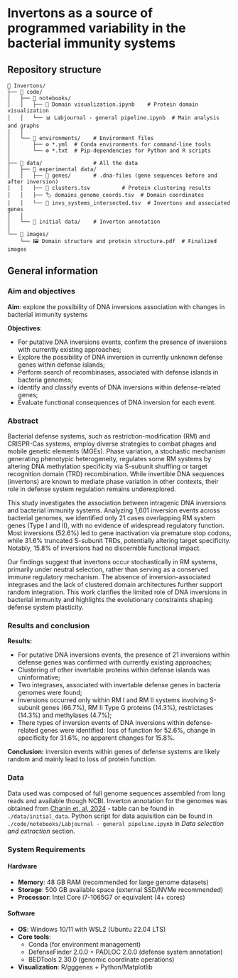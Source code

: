 # Invertons as a source of programmed variability in the bacterial immunity systems

## Repository structure
```
📂 Invertons/
├── 📂 code/
│   ├── 📂 notebooks/
│   │   ├── 🔬 Domain visualization.ipynb    # Protein domain visualization
│   │   └── 📊 Labjournal - general pipeline.ipynb  # Main analysis and graphs
│   │
│   └── 📂 environments/    # Environment files
│       ├── ⚙️ *.yml  # Conda environments for command-line tools
│       └── ⚙️ *.txt  # Pip-dependencies for Python and R scripts
│
├── 📂 data/                # All the data
│   ├── 📂 experimental data/
│   │   ├── 🧬 genes/       # .dna-files (gene sequences before and after inversion)
│   │   ├── 🧩 clusters.tsv          # Protein clustering results
│   │   ├── 🏷️ domains_genome_coords.tsv  # Domain coordinates
│   │   └── 🔀 invs_systems_intersected.tsv  # Invertons and associated genes
│   │
│   └── 📂 initial data/    # Inverton annotation
│
└── 📂 images/
    └── 🖼️ Domain structure and protein structure.pdf  # Finalized images
```

## General information

### Aim and objectives

**Aim**: explore the possibility of DNA inversions association with changes in bacterial immunity systems

**Objectives**: 
 - For putative DNA inversions events, confirm the presence of inversions with currently existing approaches;
 - Explore the possibility of DNA inversion in currently unknown defense genes within defense islands;
 - Perform search of recombinases, associated with defense islands in bacteria genomes;
 - Identify and classify events of DNA inversions within defense-related genes;
 - Evaluate functional consequences of DNA inversion for each event.

### Abstract
Bacterial defense systems, such as restriction-modification (RM) and CRISPR-Cas systems, employ diverse strategies to combat phages and mobile genetic elements (MGEs). Phase variation, a stochastic mechanism generating phenotypic heterogeneity, regulates some RM systems by altering DNA methylation specificity via S-subunit shuffling or target recognition domain (TRD) recombination. While invertible DNA sequences (invertons) are known to mediate phase variation in other contexts, their role in defense system regulation remains underexplored.

This study investigates the association between intragenic DNA inversions and bacterial immunity systems. Analyzing 1,601 inversion events across bacterial genomes, we identified only 21 cases overlapping RM system genes (Type I and II), with no evidence of widespread regulatory function. Most inversions (52.6%) led to gene inactivation via premature stop codons, while 31.6% truncated S-subunit TRDs, potentially altering target specificity. Notably, 15.8% of inversions had no discernible functional impact.

Our findings suggest that invertons occur stochastically in RM systems, primarily under neutral selection, rather than serving as a conserved immune regulatory mechanism. The absence of inversion-associated integrases and the lack of clustered domain architectures further support random integration. This work clarifies the limited role of DNA inversions in bacterial immunity and highlights the evolutionary constraints shaping defense system plasticity.

### Results and conclusion

**Results:**
- For putative DNA inversions events, the presence of 21 inversions within defense genes was confirmed with currently existing approaches;
- Clustering of other invertable proteins within defense islands was uninformative;
- Two integrases, associated with invertable defense genes in bacteria genomes were found;
- Inversions occurred only within RM I and RM II systems involving S-subunit genes (66.7%), RM II Type G proteins (14.3%), restrictases (14.3%) and methylases (4.7%);
- There types of inversion events of DNA inversions within defense-related genes were identified: loss of function for 52.6%, change in specificity for 31.6%, no apparent changes for 15.8%. 

**Conclusion:** inversion events within genes of defense systems are likely random and mainly lead to loss of protein function.  

### Data
Data used was composed of full genome sequences assembled from long reads and available though NCBI. Inverton annotation for the genomes was obtained from [Chanin et. al, 2024](https://doi.org/10.1038/s41586-024-07970-4) - table can be found in ```./data/initial_data```. Python script for data aquisition can be found in ```./code/notebooks/Labjournal - general pipeline.ipynb``` in *Data selection and extraction* section.
    
### System Requirements

#### Hardware
- **Memory**: 48 GB RAM (recommended for large genome datasets)
- **Storage**: 500 GB available space (external SSD/NVMe recommended)
- **Processor**: Intel Core i7-1065G7 or equivalent (4+ cores)

#### Software
- **OS**: Windows 10/11 with WSL2 (Ubuntu 22.04 LTS)
- **Core tools**:
  - Conda (for environment management)
  - DefenseFinder 2.0.0 + PADLOC 2.0.0 (defense system annotation)
  - BEDTools 2.30.0 (genomic coordinate operations)
- **Visualization**: R/gggenes + Python/Matplotlib
